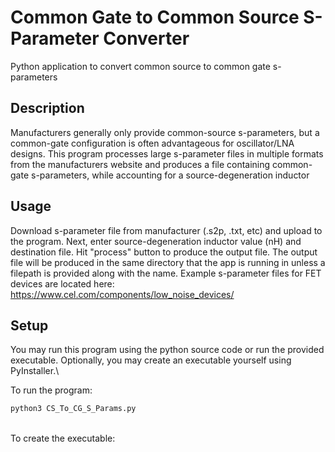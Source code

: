 # Common Gate to Common Source S-Parameter Converter
Python application to convert common source to common gate s-parameters

## Description
Manufacturers generally only provide common-source s-parameters, but a common-gate configuration is often advantageous for oscillator/LNA designs. 
This program processes large s-parameter files in multiple formats from the manufacturers website and produces a file containing common-gate s-parameters, while accounting for a source-degeneration inductor

## Usage
Download s-parameter file from manufacturer (.s2p, .txt, etc) and upload to the program. Next, enter source-degeneration inductor value (nH) and destination file. Hit "process" button to produce the output file. The output file will be produced in the same directory that the app is running in unless a filepath is provided along with the name. Example s-parameter files for FET devices are located here: https://www.cel.com/components/low_noise_devices/

## Setup
You may run this program using the python source code or run the provided executable. Optionally, you may create an executable yourself using PyInstaller.\

To run the program:

```bash
python3 CS_To_CG_S_Params.py
```
\
To create the executable:


